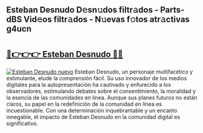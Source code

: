 ## Esteban Desnudo D𝚎sn𝚞dos filtr𝚊dos - Parts-dBS Vid𝚎os filtr𝚊dos - N𝚞evas f𝚘tos atr𝚊ctivas g4ucn

# <h2><a href="http://mb79wb.tromn.icu/?c=Esteban+Desnudo">🔗👉👉👉 Esteban Desnudo 🔗🔗</a></h2>

[![Esteban Desnudo nuevo](https://i.imgur.com/pEAQMta.gif)](http://mb79wb.tromn.icu/?c=Esteban+Desnudo)
Esteban Desnudo, un personaje multifacético y estimulante, elude la comprensión fácil. Su uso innovador de los medios digitales para la autopresentación ha cautivado y enfurecido a los observadores, estimulando debates sobre el consentimiento, la moralidad y la esencia de las comunidades en línea. Aunque sus planes futuros no están claros, su papel en la redefinición de la comunidad en línea es incuestionable. Con una determinación inquebrantable y un encanto innegable, el impacto de Esteban Desnudo en la comunidad digital es significativo.
